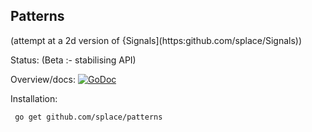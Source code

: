 ## Patterns 

(attempt at a 2d version of {Signals](https:github.com/splace/Signals))

Status: (Beta :- stabilising API)


Overview/docs: [![GoDoc](https://godoc.org/github.com/splace/patterns?status.svg)](https://godoc.org/github.com/splace/patterns) 

Installation:

     go get github.com/splace/patterns   

